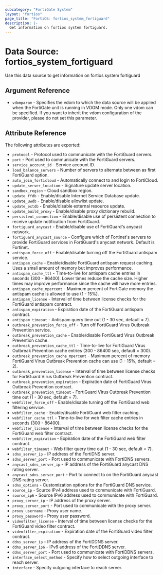 ```yaml
---
subcategory: "FortiGate System"
layout: "fortios"
page_title: "FortiOS: fortios_system_fortiguard"
description: |-
  Get information on fortios system fortiguard.
---
```


# Data Source: fortios_system_fortiguard
Use this data source to get information on fortios system fortiguard

## Argument Reference


* `vdomparam` - Specifies the vdom to which the data source will be applied when the FortiGate unit is running in VDOM mode. Only one vdom can be specified. If you want to inherit the vdom configuration of the provider, please do not set this parameter.


## Attribute Reference

The following attributes are exported:

* `protocol` - Protocol used to communicate with the FortiGuard servers.
* `port` - Port used to communicate with the FortiGuard servers.
* `service_account_id` - Service account ID.
* `load_balance_servers` - Number of servers to alternate between as first FortiGuard option.
* `auto_join_forticloud` - Automatically connect to and login to FortiCloud.
* `update_server_location` - Signature update server location.
* `sandbox_region` - Cloud sandbox region.
* `update_ffdb` - Enable/disable Internet Service Database update.
* `update_uwdb` - Enable/disable allowlist update.
* `update_extdb` - Enable/disable external resource update.
* `update_build_proxy` - Enable/disable proxy dictionary rebuild.
* `persistent_connection` - Enable/disable use of persistent connection to receive update notification from FortiGuard.
* `fortiguard_anycast` - Enable/disable use of FortiGuard's anycast network.
* `fortiguard_anycast_source` - Configure which of Fortinet's servers to provide FortiGuard services in FortiGuard's anycast network. Default is Fortinet.
* `antispam_force_off` - Enable/disable turning off the FortiGuard antispam service.
* `antispam_cache` - Enable/disable FortiGuard antispam request caching. Uses a small amount of memory but improves performance.
* `antispam_cache_ttl` - Time-to-live for antispam cache entries in seconds (300 - 86400). Lower times reduce the cache size. Higher times may improve performance since the cache will have more entries.
* `antispam_cache_mpercent` - Maximum percent of FortiGate memory the antispam cache is allowed to use (1 - 15%).
* `antispam_license` - Interval of time between license checks for the FortiGuard antispam contract.
* `antispam_expiration` - Expiration date of the FortiGuard antispam contract.
* `antispam_timeout` - Antispam query time out (1 - 30 sec, default = 7).
* `outbreak_prevention_force_off` - Turn off FortiGuard Virus Outbreak Prevention service.
* `outbreak_prevention_cache` - Enable/disable FortiGuard Virus Outbreak Prevention cache.
* `outbreak_prevention_cache_ttl` - Time-to-live for FortiGuard Virus Outbreak Prevention cache entries (300 - 86400 sec, default = 300).
* `outbreak_prevention_cache_mpercent` - Maximum percent of memory FortiGuard Virus Outbreak Prevention cache can use (1 - 15%, default = 2).
* `outbreak_prevention_license` - Interval of time between license checks for FortiGuard Virus Outbreak Prevention contract.
* `outbreak_prevention_expiration` - Expiration date of FortiGuard Virus Outbreak Prevention contract.
* `outbreak_prevention_timeout` - FortiGuard Virus Outbreak Prevention time out (1 - 30 sec, default = 7).
* `webfilter_force_off` - Enable/disable turning off the FortiGuard web filtering service.
* `webfilter_cache` - Enable/disable FortiGuard web filter caching.
* `webfilter_cache_ttl` - Time-to-live for web filter cache entries in seconds (300 - 86400).
* `webfilter_license` - Interval of time between license checks for the FortiGuard web filter contract.
* `webfilter_expiration` - Expiration date of the FortiGuard web filter contract.
* `webfilter_timeout` - Web filter query time out (1 - 30 sec, default = 7).
* `sdns_server_ip` - IP address of the FortiDNS server.
* `sdns_server_port` - Port used to communicate with FortiDNS servers.
* `anycast_sdns_server_ip` - IP address of the FortiGuard anycast DNS rating server.
* `anycast_sdns_server_port` - Port to connect to on the FortiGuard anycast DNS rating server.
* `sdns_options` - Customization options for the FortiGuard DNS service.
* `source_ip` - Source IPv4 address used to communicate with FortiGuard.
* `source_ip6` - Source IPv6 address used to communicate with FortiGuard.
* `proxy_server_ip` - IP address of the proxy server.
* `proxy_server_port` - Port used to communicate with the proxy server.
* `proxy_username` - Proxy user name.
* `proxy_password` - Proxy user password.
* `videofilter_license` - Interval of time between license checks for the FortiGuard video filter contract.
* `videofilter_expiration` - Expiration date of the FortiGuard video filter contract.
* `ddns_server_ip` - IP address of the FortiDDNS server.
* `ddns_server_ip6` - IPv6 address of the FortiDDNS server.
* `ddns_server_port` - Port used to communicate with FortiDDNS servers.
* `interface_select_method` - Specify how to select outgoing interface to reach server.
* `interface` - Specify outgoing interface to reach server.

